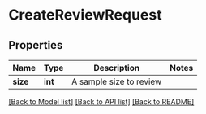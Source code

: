 # CreateReviewRequest

## Properties
Name | Type | Description | Notes
------------ | ------------- | ------------- | -------------
**size** | **int** | A sample size to review | 

[[Back to Model list]](../README.md#documentation-for-models) [[Back to API list]](../README.md#documentation-for-api-endpoints) [[Back to README]](../README.md)


